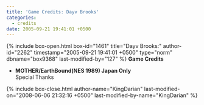 ```yaml
---
title: 'Game Credits: Dayv Brooks'
categories:
  - credits
date: 2005-09-21 19:41:01 +0500
---
```

{% include box-open.html box-id="1461" title="Dayv Brooks:" author-id="2262" timestamp="2005-09-21 19:41:01 +0500" type="norm" dbname="box9368" last-modified-by="127" %}
<b>Game Credits</b>
 <UL>
    <LI><b>MOTHER/EarthBound(NES 1989) Japan Only</b><BR />
    Special Thanks</LI>
 </UL>
{% include box-close.html author-name="KingDarian" last-modified-on="2008-06-06 21:32:16 +0500" last-modified-by-name="KingDarian" %}
